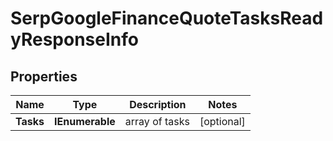 # SerpGoogleFinanceQuoteTasksReadyResponseInfo


## Properties

| Name | Type | Description | Notes |
|------------ | ------------- | ------------- | -------------|
**Tasks** | **IEnumerable<SerpGoogleFinanceQuoteTasksReadyTaskInfo>** | array of tasks |[optional]|